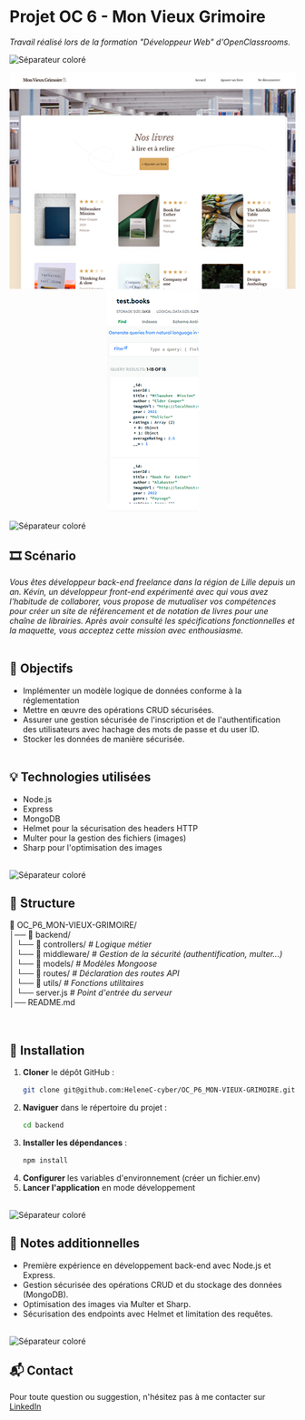 # Projet OC 6 - Mon Vieux Grimoire

<i>Travail réalisé lors de la formation "Développeur Web" d'OpenClassrooms.</i>

![Séparateur coloré](./frontend/public/readme/séparateur.png)

<p align="center">
  <img src="./frontend/public/readme/mon-vieux-grimoire-desktop.png" alt="Capture d'écran du site Mon Vieux Grimoire sur ordinateur">
  <img src="./frontend/public/readme/mon-vieux-grimoire-mongodb.png" alt="Capture d'écran de la base de données MongoDB">
</p>

![Séparateur coloré](./frontend/public/readme/séparateur.png)

## 🎞️ Scénario
<i>Vous êtes développeur back-end freelance dans la région de Lille depuis un an. Kévin, un développeur front-end expérimenté avec qui vous avez l'habitude de collaborer, vous propose de mutualiser vos compétences pour créer un site de référencement et de notation de livres pour une chaîne de librairies. Après avoir consulté les spécifications fonctionnelles et la maquette, vous acceptez cette mission avec enthousiasme.</i>
<br><br>

## 🎯 Objectifs
- Implémenter un modèle logique de données conforme à la réglementation
- Mettre en œuvre des opérations CRUD sécurisées.
- Assurer une gestion sécurisée de l'inscription et de l'authentification des utilisateurs avec hachage des mots de passe et du user ID.
- Stocker les données de manière sécurisée.
<br><br>

## 💡 Technologies utilisées
- Node.js
- Express
- MongoDB
- Helmet pour la sécurisation des headers HTTP
- Multer pour la gestion des fichiers (images)
- Sharp pour l'optimisation des images
<br><br>

![Séparateur coloré](./frontend/public/readme/séparateur.png)

## 📂 Structure
📁  OC_P6_MON-VIEUX-GRIMOIRE/<br>
│── 📁 backend/<br>
│    └── 📁 controllers/    <i># Logique métier</i> <br>
│    └── 📁 middleware/     <i># Gestion de la sécurité (authentification, multer...)</i> <br>
│    └── 📁 models/         <i># Modèles Mongoose</i> <br>
│    └── 📁 routes/         <i># Déclaration des routes API</i> <br>
│    └── 📁 utils/          <i># Fonctions utilitaires</i> <br>
│    └── server.js           <i># Point d'entrée du serveur</i> <br>
│──  README.md   
<br><br>

## 🚀 Installation
1. **Cloner** le dépôt GitHub :
   ```bash
   git clone git@github.com:HeleneC-cyber/OC_P6_MON-VIEUX-GRIMOIRE.git
2. **Naviguer** dans le répertoire du projet :
   ```bash
   cd backend
3. **Installer les dépendances** :
   ```bash
   npm install
4. **Configurer** les variables d'environnement (créer un fichier.env)
5. **Lancer l'application** en mode développement
<br><br>

![Séparateur coloré](./frontend/public/readme/séparateur.png)

## 📝 Notes additionnelles
- Première expérience en développement back-end avec Node.js et Express.
- Gestion sécurisée des opérations CRUD et du stockage des données (MongoDB).
- Optimisation des images via Multer et Sharp.
- Sécurisation des endpoints avec Helmet et limitation des requêtes.
<br><br>

![Séparateur coloré](./frontend/public/readme/séparateur.png)

## 📬 Contact
Pour toute question ou suggestion, n'hésitez pas à me contacter sur [LinkedIn](https://www.linkedin.com/in/helene-canovas-48710b141/)
